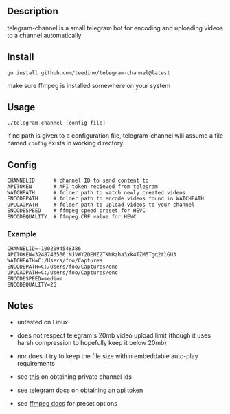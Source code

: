 ## Description
   telegram-channel is a small telegram bot for encoding and uploading videos to a channel automatically
## Install
    go install github.com/teedine/telegram-channel@latest
make sure ffmpeg is installed somewhere on your system
## Usage
    ./telegram-channel [config file]
if no path is given to a configuration file, telegram-channel will assume a file named  `config` exists in working directory.
## Config
    CHANNELID	   # channel ID to send content to
    APITOKEN	   # API token recieved from telegram
    WATCHPATH	   # folder path to watch newly created videos
    ENCODEPATH	   # folder path to encode videos found in WATCHPATH
    UPLOADPATH	   # folder path to upload videos to your channel
    ENCODESPEED    # ffmpeg speed preset for HEVC
    ENCODEQUALITY  # ffmpeg CRF value for HEVC
### Example
    CHANNELID=-1002094548386
    APITOKEN=3248743566:NJVWY2DEMZ2TKNRzha3xk4TZM5Tgq2tlGU3
    WATCHPATH=C:/Users/foo/Captures
    ENCODEPATH=C:/Users/foo/Captures/enc
    UPLOADPATH=C:/Users/foo/Captures/enc
    ENCODESPEED=medium
    ENCODEQUALITY=25

## Notes
 - untested on Linux
 - does not respect telegram's 20mb video upload limit (though it uses harsh compression to hopefully keep it below 20mb)
 - nor does it try to keep the file size within embeddable auto-play requirements

 - see [this](https://stackoverflow.com/a/50984134) on obtaining private channel ids
 - see [telegram docs](https://core.telegram.org/api/obtaining_api_id) on obtaining an api token
 - see [ffmpeg docs](https://trac.ffmpeg.org/wiki/Encode/H.264#Preset) for preset options
